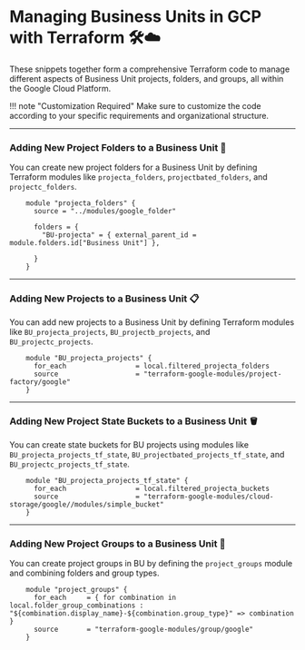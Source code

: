 # Managing Business Units in GCP with Terraform 🛠️☁️

These snippets together form a comprehensive Terraform code to manage different aspects of Business Unit projects, folders, and groups, all within the Google Cloud Platform.

!!! note "Customization Required"
Make sure to customize the code according to your specific requirements and organizational structure.

---

### Adding New Project Folders to a Business Unit 📁

You can create new project folders for a Business Unit by defining Terraform modules like `projecta_folders`, `projectbated_folders`, and `projectc_folders`.

```hcl
    module "projecta_folders" {
      source = "../modules/google_folder"

      folders = {
        "BU-projecta" = { external_parent_id = module.folders.id["Business Unit"] },

      }
    }
```

---

### Adding New Projects to a Business Unit 📋

You can add new projects to a Business Unit by defining Terraform modules like `BU_projecta_projects`, `BU_projectb_projects`, and `BU_projectc_projects`.

```hcl
    module "BU_projecta_projects" {
      for_each                 = local.filtered_projecta_folders
      source                   = "terraform-google-modules/project-factory/google"
    }
```

---

### Adding New Project State Buckets to a Business Unit 🪣

You can create state buckets for BU projects using modules like `BU_projecta_projects_tf_state`, `BU_projectbated_projects_tf_state`, and `BU_projectc_projects_tf_state`.

```hcl
    module "BU_projecta_projects_tf_state" {
      for_each                 = local.filtered_projecta_buckets
      source                   = "terraform-google-modules/cloud-storage/google//modules/simple_bucket"
    }
```

---

### Adding New Project Groups to a Business Unit 👥

You can create project groups in BU by defining the `project_groups` module and combining folders and group types.

```hcl
    module "project_groups" {
      for_each     = { for combination in local.folder_group_combinations : "${combination.display_name}-${combination.group_type}" => combination }
      source       = "terraform-google-modules/group/google"
    }
```
